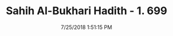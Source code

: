 ---
title        : "Sahih Al-Bukhari Hadith - 1. 699"
date         : 7/25/2018 1:51:15 PM
draft        : false
type         : "hadith"
layout       : "hadith"
BookCode     : "SHB"
VolumeNumber : "1"
HadithNumber : "699"
categories  :  ["Prayer Characteristics-Necessity of saying Takbir Allah is greater."]
tags  :  ["Anas bin Malik Al Ansari"]
---